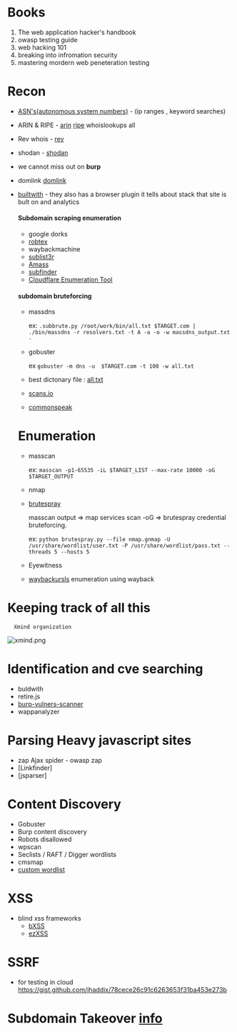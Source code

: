 # Books
1. The web application hacker's handbook
2. owasp testing guide
3. web hacking 101
4. breaking into infromation security
5. mastering mordern web peneteration testing

# Recon
* [ASN's(autonomous system numbers)](http://bgp.he.net) - (ip ranges , keyword searches)
* ARIN & RIPE - [arin](http://whois.arin.net/ui) 
                 [ripe](http://apps.db.ripe.net/db-web-ui/#/fulltextsearch)  whoislookups all
* Rev whois - [rev](http://reverse.report)
* shodan - [shodan](shodan.io)
* we cannot miss out on **burp**
* domlink [domlink](https://github.com/vysecurity/DomLink)
* [builtwith](https://builtwith.com/) - they also has a browser plugin it tells about stack that site is bult on and analytics
  
     #### Subdomain scraping enumeration
       
     * google dorks
     * [robtex](https://robtex.com)
     * waybackmachine
     * [sublist3r](https://github.com/aboul3la/Sublist3r)
     * [Amass](https://github.com/caffix/amass)
     * [subfinder](https://github.com/ice3man543/subfinder)
     * [Cloudflare Enumeration Tool](https://github.com/mandatoryprogrammer/cloudflare_enum)
     #### subdomain bruteforcing
     
     * massdns
     
        ex:
        `.subbrute.py /root/work/bin/all.txt $TARGET.com | ./bin/massdns -r resolvers.txt -t A -a -o -w massdns_output.txt -`
     * gobuster
     
        ex
        `gobuster -m dns -u  $TARGET.com -t 100 -w all.txt`
     * best dictonary file : [all.txt](https://gist.github.com/jhaddix/f64c97d0863a78454e44c2f7119c2a6a)
     * [scans.io](https://scans.io/)
     * [commonspeak](https://github.com/pentester-io/commonspeak)
   
  # Enumeration
  * masscan
  
      ex: `masscan -p1-65535 -iL $TARGET_LIST --max-rate 10000 -oG $TARGET_OUTPUT`
  * nmap
  * [brutespray](https://github.com/x90skysn3k/brutespray) 
  
       masscan output => map services scan -oG => brutespray credential bruteforcing.
      
       ex: `python brutespray.py --file nmap.gnmap -U /usr/share/wordlist/user.txt -P /usr/share/wordlist/pass.txt --threads 5 --hosts 5`
  * Eyewitness
  * [waybackursls](https://github.com/tomnomnom/waybackurls) enumeration using wayback
        
 #  Keeping track of all this 
      Xmind organization
      
   ![xmind.png](https://imgbbb.com/images/2019/07/09/xmind.png)
     
 # Identification and cve searching
 * buldwith 
 * retire.js 
 * [burp-vulners-scanner](https://github.com/vulnersCom/burp-vulners-scanner) 
 * wappanalyzer 
 # Parsing Heavy javascript sites 
 * zap Ajax spider - owasp zap 
 * [Linkfinder] 
 * [jsparser]
 
 # Content Discovery
 * Gobuster
 * Burp content discovery
 * Robots disallowed
 * wpscan
 * Seclists / RAFT / Digger wordlists
 * cmsmap
 * [custom wordlist](https://gist.github.com/jhaddix/b80ea67d85c13206125806f0828f4d10)
 
# XSS
* blind xss frameworks 
    * [bXSS](https://github.com/LewisArdern/bXSS)
    * [ezXSS](https://github.com/ssl/ezXSS)

# SSRF
* for testing in cloud https://gist.github.com/jhaddix/78cece26c91c6263653f31ba453e273b

# Subdomain Takeover  [info](https://github.com/EdOverflow/can-i-take-over-xyz)

